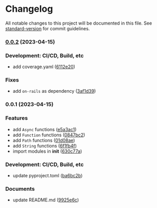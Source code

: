 # Changelog

All notable changes to this project will be documented in this file. See [standard-version](https://github.com/conventional-changelog/standard-version) for commit guidelines.

### [0.0.2](https://github.com/Payadel/pylity/compare/v0.0.1...v0.0.2) (2023-04-15)


### Development: CI/CD, Build, etc

* add coverage.yaml ([6112e20](https://github.com/Payadel/pylity/commit/6112e20bf14d23f24b14a66393668277e412e593))


### Fixes

* add `on-rails` as dependency ([3af1d39](https://github.com/Payadel/pylity/commit/3af1d395d9cd88d1fadedb92991f56ff9360cedf))

### 0.0.1 (2023-04-15)


### Features

* add `Async` functions ([e5a3ac1](https://github.com/Payadel/pylity/commit/e5a3ac187bbe021e7144b9cba28958a1a2978ace))
* add `Function` functions ([0847bc2](https://github.com/Payadel/pylity/commit/0847bc274dcc86ee085e54a9d0c2c65db8ba3e7d))
* add `Path` functions ([01d08ae](https://github.com/Payadel/pylity/commit/01d08ae7d422df8e86e70afb22d0d361e6968c7b))
* add `String` functions ([6f1fb4f](https://github.com/Payadel/pylity/commit/6f1fb4fc7a1d1958f02a3c7e24896689169c6c75))
* import modules in __init__ ([630c77a](https://github.com/Payadel/pylity/commit/630c77a010cc5e1b54e956f2cdc2fd8188bad79e))


### Development: CI/CD, Build, etc

* update pyproject.toml ([ba6bc2b](https://github.com/Payadel/pylity/commit/ba6bc2bd54b821dbbde043d05040f9be366a309a))


### Documents

* update README.md ([9925e6c](https://github.com/Payadel/pylity/commit/9925e6cfed728cf51896ca253250f9707f1d05d1))
